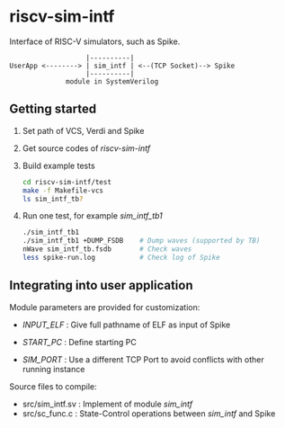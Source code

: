 # riscv-sim-intf
Interface of RISC-V simulators, such as Spike.

```
                   |----------|
UserApp <--------> | sim_intf | <--(TCP Socket)--> Spike
                   |----------|
              module in SystemVerilog
```

## Getting started

1. Set path of VCS, Verdi and Spike

2. Get source codes of *riscv-sim-intf*

3. Build example tests

   ```bash
   cd riscv-sim-intf/test
   make -f Makefile-vcs
   ls sim_intf_tb?
   ```

4. Run one test, for example *sim_intf_tb1*

   ```bash
   ./sim_intf_tb1
   ./sim_intf_tb1 +DUMP_FSDB    # Dump waves (supported by TB)
   nWave sim_intf_tb.fsdb       # Check waves
   less spike-run.log           # Check log of Spike
   ```

## Integrating into user application

Module parameters are provided for customization:

- *INPUT_ELF* : Give full pathname of ELF as input of Spike

- *START_PC* : Define starting PC
- *SIM_PORT* : Use a different TCP Port to avoid conflicts with other running instance

Source files to compile:

- src/sim_intf.sv : Implement of module *sim_intf*
- src/sc_func.c : State-Control operations between *sim_intf* and Spike
